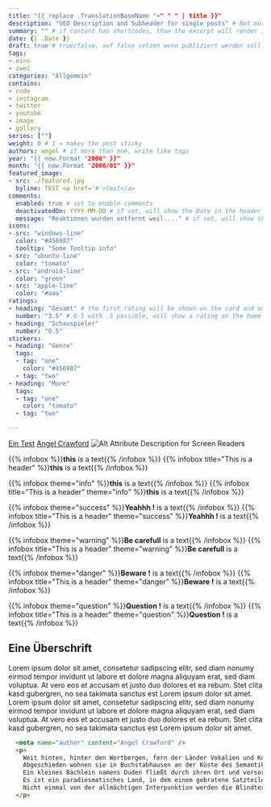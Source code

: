 ```yaml
---
title: "{{ replace .TranslationBaseName "-" " " | title }}"
description: "SEO Description and Subheader for single posts" # Not more than 160 characters!
summary: "" # if content has shortcodes, than the excerpt will render it. USE <!--start-summary--> comment in content or summary here instead
date: {{ .Date }}
draft: true # true/false, auf false setzen wenn publiziert werden soll
tags:
- eins
- zwei
categories: "Allgemein"
contains:
- code
- instagram
- twitter
- youtube
- image
- gallery
series: [""]
weight: 0 # 1 = makes the post sticky
authors: angel # if more than one, write like tags
year: "{{ now.Format "2006" }}"
month: "{{ now.Format "2006/01" }}"
featured_image:
- src: ./featured.jpg
  byline: TEST <a href='#'>test</a>
comments:
  enabled: true # set to enable comments
  deactivatedOn: YYYY-MM-DD # if set, will show the Date in the header of the message box, otherwise the infobox header will not show a date
  message: "Reaktionen wurden entfernt weil...." # if set, will show the message in the body of the message box, otherwise  the infobox will show a default text
icons:
- src: "windows-line"
  color: "#456987"
  tooltip: "Some Tooltip info"
- src: "ubuntu-line"
  color: "tomato"
- src: "android-line"
  color: "green"
- src: "apple-line"
  color: "#aaa"
ratings:
- heading: "Gesamt" # the first rating will be shown on the card and on the sidebar of the single page
  number: "3.5" # 0-5 with .5 possible, will show a rating on the home page
- heading: "Schauspieler"
  number: "0.5"
stickers:
- heading: "Genre"
  tags:
  - tag: "one"
    color: "#456987"
  - tag: "two"
- heading: "More"
  tags:
  - tag: "one"
    color: "tomato"
  - tag: "two"

---
```


<!-- Konsole: hugo new --kind article-bundle articles/my-post -->

[Ein Test](/articles/2020/02/test-123/ "Link Title")
[Angel Crawford](https://angel-crawford.de/ "Profil von Angel Crawford")
![Alt Attribute Description for Screen Readers](image-in-same-folder.jpg "Title and Image Descirption, shown on the frontpage <a href='#'>Testlink</a>")

{{% infobox %}}**this** is a text{{% /infobox %}}
{{% infobox title="This is a header" %}}**this** is a text{{% /infobox %}}

{{% infobox theme="info" %}}**this** is a text{{% /infobox %}}
{{% infobox title="This is a header" theme="info" %}}**this** is a text{{% /infobox %}}

{{% infobox theme="success" %}}**Yeahhh !** is a text{{% /infobox %}}
{{% infobox title="This is a header" theme="success" %}}**Yeahhh !** is a text{{% /infobox %}}

{{% infobox theme="warning" %}}**Be carefull** is a text{{% /infobox %}}
{{% infobox title="This is a header" theme="warning" %}}**Be carefull** is a text{{% /infobox %}}

{{% infobox theme="danger" %}}**Beware !** is a text{{% /infobox %}}
{{% infobox title="This is a header" theme="danger" %}}**Beware !** is a text{{% /infobox %}}

{{% infobox theme="question" %}}**Question !** is a text{{% /infobox %}}
{{% infobox title="This is a header" theme="question" %}}**Question !** is a text{{% /infobox %}}

<!--start-summary-->
## Eine Überschrift
Lorem ipsum dolor sit amet, consetetur sadipscing elitr, sed diam nonumy eirmod tempor invidunt ut labore et dolore magna aliquyam erat, sed diam voluptua. At vero eos et accusam et justo duo dolores et ea rebum. Stet clita kasd gubergren, no sea takimata sanctus est Lorem ipsum dolor sit amet. Lorem ipsum dolor sit amet, consetetur sadipscing elitr, sed diam nonumy eirmod tempor invidunt ut labore et dolore magna aliquyam erat, sed diam voluptua. At vero eos et accusam et justo duo dolores et ea rebum. Stet clita kasd gubergren, no sea takimata sanctus est Lorem ipsum dolor sit amet.

<!-- linenos=table         => show numbers in code block -->
<!-- hl_lines=[1,"3-5", 8] => highlight row 1, 3 to 5 and 8 -->
<!-- linenostart=3         => start numbers from row number 3 -->

```html {linenos=table,hl_lines=[1,"3-5", 8],linenostart=3}
  <meta name="author" content="Angel Crawford" />
  <p>
    Weit hinten, hinter den Wortbergen, fern der Länder Vokalien und Konsonantien leben die Blindtexte.<br />
    Abgeschieden wohnen sie in Buchstabhausen an der Küste des Semantik, eines großen Sprachozeans.<br />
    Ein kleines Bächlein namens Duden fließt durch ihren Ort und versorgt sie mit den nötigen Regelialien.<br />
    Es ist ein paradiesmatisches Land, in dem einem gebratene Satzteile in den Mund fliegen.<br />
    Nicht einmal von der allmächtigen Interpunktion werden die Blindtexte beherrscht<br />
  </p>
```